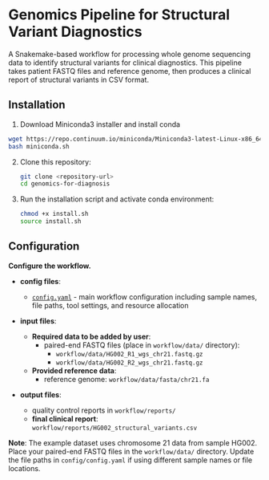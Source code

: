 # Genomics Pipeline for Structural Variant Diagnostics

A Snakemake-based workflow for processing whole genome sequencing data to identify structural variants for clinical diagnostics. This pipeline takes patient FASTQ files and reference genome, then produces a clinical report of structural variants in CSV format.

## Installation
1. Download Miniconda3 installer and install conda
```bash
wget https://repo.continuum.io/miniconda/Miniconda3-latest-Linux-x86_64.sh -O miniconda.sh
bash miniconda.sh
```
2. Clone this repository:
   ```bash
   git clone <repository-url>
   cd genomics-for-diagnosis
   ```

3. Run the installation script and activate conda environment:
   ```bash
   chmod +x install.sh
   source install.sh
   ```

## Configuration

**Configure the workflow.**

-   **config files**:
    -   [`config.yaml`](/config/config.yaml) - main workflow configuration including sample names, file paths, tool settings, and resource allocation


-   **input files**:
    -   **Required data to be added by user**:
        - paired-end FASTQ files (place in `workflow/data/` directory):
          - `workflow/data/HG002_R1_wgs_chr21.fastq.gz` 
          - `workflow/data/HG002_R2_wgs_chr21.fastq.gz`
    -   **Provided reference data**:
        - reference genome: `workflow/data/fasta/chr21.fa`

-   **output files**:
    -   quality control reports in `workflow/reports/`
    -   **final clinical report**: `workflow/reports/HG002_structural_variants.csv`


**Note**: The example dataset uses chromosome 21 data from sample HG002. Place your paired-end FASTQ files in the `workflow/data/` directory. Update the file paths in `config/config.yaml` if using different sample names or file locations.
